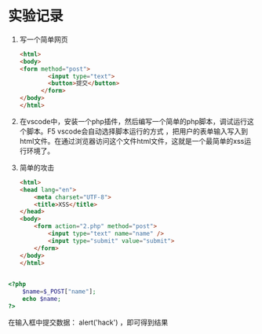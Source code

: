 # 实验记录

1. 写一个简单网页

   ```html
   <html>
   <body>
   <form method="post">
           <input type="text">
           <button>提交</button>
         </form>
   </body>
   </html>
   ```

2. 在vscode中，安装一个php插件，然后编写一个简单的php脚本，调试运行这个脚本。F5 vscode会自动选择脚本运行的方式 ，把用户的表单输入写入到html文件。在通过浏览器访问这个文件html文件，这就是一个最简单的xss运行环境了。

3. 简单的攻击

   ```html
   <html>
   <head lang="en">
       <meta charset="UTF-8">
       <title>XSS</title>
   </head>
   <body>
       <form action="2.php" method="post">
           <input type="text" name="name" />
           <input type="submit" value="submit">
       </form>
   </body>
   </html>
    
   
   ```

```php
<?php
    $name=$_POST["name"]; 
	echo $name;
?>
```

在输入框中提交数据： alert('hack') ，即可得到结果